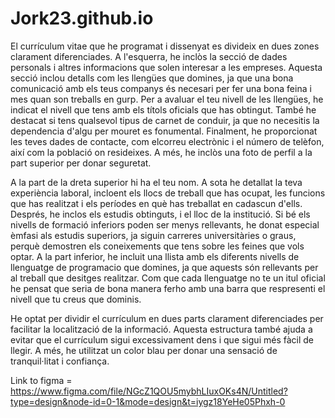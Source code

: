 # Jork23.github.io

El currículum vitae que he programat i dissenyat es divideix en dues zones clarament diferenciades. A l'esquerra, he inclòs la secció de dades personals i altres informacions que solen interesar a les empreses. Aquesta secció inclou detalls com les llengües que domines, ja que una bona comunicació amb els teus companys és necesari per fer una bona feina i mes quan son treballs en gurp. Per a avaluar el teu nivell de les llengües, he indicat el nivell que tens amb els títols oficials que has obtingut. També he destacat si tens qualsevol tipus de carnet de conduir, ja que no necesitis la dependencia d'algu per mouret es fonumental. Finalment, he proporcionat les teves dades de contacte, com elcorreu electrònic i el número de telèfon, així com la població on resideixes. A més, he inclòs una foto de perfil a la part superior per donar seguretat.

A la part de la dreta superior hi ha el teu nom. A sota he detallat la teva experiència laboral, incloent els llocs de treball que has ocupat, les funcions que has realitzat i els períodes en què has treballat en cadascun d'ells. Després, he inclos els estudis obtinguts, i el lloc de la institució. Si bé els nivells de formació inferiors poden ser menys rellevants, he donat especial èmfasi als estudis superiors, ja siguin carreres universitàries o graus, perquè demostren els coneixements que tens sobre les feines que vols optar. A la part inferior, he incluit una llista amb els diferents nivells de llenguatge de programacio que domines, ja que aquests són rellevants per al treball que desitges realitzar. Com que cada llenguatge no te un itul oficial he pensat que seria de bona manera ferho amb una barra que respresenti el nivell que tu creus que dominis.

He optat per dividir el currículum en dues parts clarament diferenciades per facilitar la localització de la informació. Aquesta estructura també ajuda a evitar que el currículum sigui excessivament dens i que sigui més fàcil de llegir. A més, he utilitzat un color  blau per donar una sensació de tranquil·litat i confiança.

Link to figma = https://www.figma.com/file/NGcZ1QOU5mybhLIuxOKs4N/Untitled?type=design&node-id=0-1&mode=design&t=iygz18YeHe05Phxh-0
